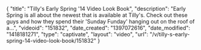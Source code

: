 {
    "title": "Tilly's Early Spring '14 Video Look Book",
    "description": "Early Spring is all about the newest that is available at Tilly's. Check out these guys and how they spend their 'Sunday Funday' hanging out on the roof of a...",
    "videoid": "151832",
    "date_created": "1397072616",
    "date_modified": "1418181271",
    "type": "captivate",
    "layout": "video",
    "url": "\/v\/tilly-s-early-spring-14-video-look-book\/151832"
}